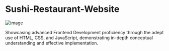 # Sushi-Restaurant-Website
![image](https://github.com/bshreyank/Sushi-Restaurant-Website/assets/66244570/88993417-b918-47eb-9ca8-b4778b2a894f)

Showcasing advanced Frontend Development proficiency through the adept use of HTML, CSS, and JavaScript, demonstrating in-depth conceptual understanding and effective implementation.
